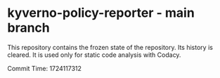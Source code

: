 # kyverno-policy-reporter - main branch

This repository contains the frozen state of the repository.
Its history is cleared. It is used only for static code
analysis with Codacy.

Commit Time: 1724117312